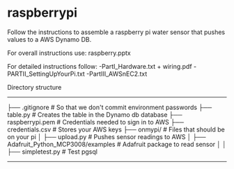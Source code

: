 # raspberrypi

Follow the instructions to assemble a raspberry pi water sensor that pushes values to a AWS Dynamo DB. 

For overall instructions use: raspberry.pptx

For detailed instructions follow:
-PartI_Hardware.txt + wiring.pdf
-PARTII_SettingUpYourPi.txt
-PartIII_AWSnEC2.txt



Directory structure
_____________________________________________________________________________
├── .gitignore              # So that we don't commit environment passwords
├── table.py        		# Creates the table in the Dynamo db database
├── raspberrypi.pem        	# Credentials needed to sign in to AWS
├── credentials.csv  		# Stores your AWS keys 
├──  onmypi/                # Files that should be on your pi
│   ├──  upload.py        	# Pushes sensor readings to AWS
│   ├──  Adafruit_Python_MCP3008/examples  # Adafruit package to read sensor 
│   │   ├──  simpletest.py     # Test pgsql
_____________________________________________________________________________
